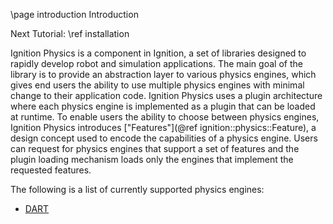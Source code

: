 \page introduction Introduction

Next Tutorial: \ref installation

Ignition Physics is a component in Ignition, a set of libraries
designed to rapidly develop robot and simulation applications. The main
goal of the library is to provide an abstraction layer to various physics
engines, which gives end users the ability to use multiple physics engines
with minimal change to their application code. Ignition Physics uses
a plugin architecture where each physics engine is implemented as a plugin
that can be loaded at runtime. To enable users the ability to choose
between physics engines, Ignition Physics introduces [\"Features\"](@ref ignition::physics::Feature), a design concept used to encode the
capabilities of a physics engine. Users can request for physics engines
that support a set of features and the plugin loading mechanism loads only
the engines that implement the requested features.

The following is a list of currently supported physics engines:

  * [DART](http://dartsim.github.io/)
